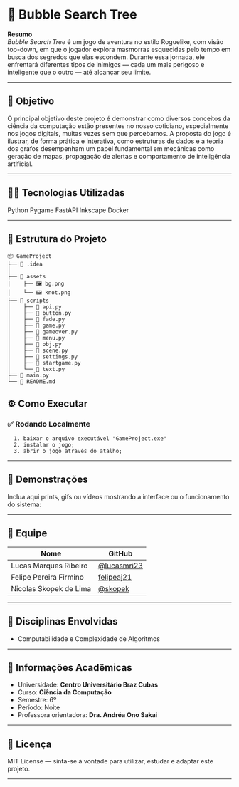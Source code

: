 # 🫧 Bubble Search Tree

**Resumo**  
*Bubble Search Tree* é um jogo de aventura no estilo Roguelike, com visão top-down, em que o jogador explora masmorras esquecidas pelo tempo em busca dos segredos que elas escondem. Durante essa jornada, ele enfrentará diferentes tipos de inimigos — cada um mais perigoso e inteligente que o outro — até alcançar seu limite.

---

## 🎯 Objetivo  

O principal objetivo deste projeto é demonstrar como diversos conceitos da ciência da computação estão presentes no nosso cotidiano, especialmente nos jogos digitais, muitas vezes sem que percebamos. A proposta do jogo é ilustrar, de forma prática e interativa, como estruturas de dados e a teoria dos grafos desempenham um papel fundamental em mecânicas como geração de mapas, propagação de alertas e comportamento de inteligência artificial.

---

## 👨‍💻 Tecnologias Utilizadas

Python
Pygame
FastAPI
Inkscape
Docker

---

## 📁 Estrutura do Projeto
```text
📦 GameProject
├── 📁 .idea
│    
├── 📁 assets
│    ├── 🖼️ bg.png
│    └── 🖼️ knot.png
├── 📁 scripts
│    ├── 📄 api.py
│    ├── 📄 button.py
│    ├── 📄 fade.py
│    ├── 📄 game.py
│    ├── 📄 gameover.py
│    ├── 📄 menu.py
│    ├── 📄 obj.py
│    ├── 📄 scene.py
│    ├── 📄 settings.py
│    ├── 📄 startgame.py
│    └── 📄 text.py
├── 📄 main.py
└── 📄 README.md
```

## ⚙️ Como Executar

### ✅ Rodando Localmente

```
  1. baixar o arquivo executável "GameProject.exe"
  2. instalar o jogo;
  3. abrir o jogo através do atalho;
```

---

## 📸 Demonstrações

Inclua aqui prints, gifs ou vídeos mostrando a interface ou o funcionamento do sistema:

---

## 👥 Equipe

| Nome | GitHub |
|------|--------|
| Lucas Marques Ribeiro | [@lucasmri23](https://github.com/lucasmri23) |
| Felipe Pereira Firmino | [felipeaj21](https://github.com/felipeaj21) |
| Nicolas Skopek de Lima | [@skopek](https://github.com/NicolasSkopek) |

---

## 🧠 Disciplinas Envolvidas

- Computabilidade e Complexidade de Algoritmos

---

## 🏫 Informações Acadêmicas

- Universidade: **Centro Universitário Braz Cubas**
- Curso: **Ciência da Computação**
- Semestre: 6º
- Período: Noite
- Professora orientadora: **Dra. Andréa Ono Sakai**

---

## 📄 Licença

MIT License — sinta-se à vontade para utilizar, estudar e adaptar este projeto.

---
